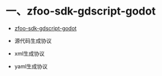 # 一、zfoo-sdk-gdscript-godot


- [zfoo-sdk-gdscript-godot](https://github.com/zfoo-project/zfoo-sdk-gdscript-godot)

- 源代码生成协议
- xml生成协议
- yaml生成协议
